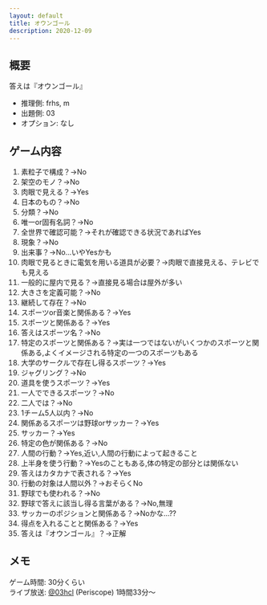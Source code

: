 ```yaml
---
layout: default
title: オウンゴール
description: 2020-12-09
---
```


## 概要

答えは『オウンゴール』

- 推理側: frhs, m
- 出題側: 03
- オプション: なし

## ゲーム内容

1. 素粒子で構成？→No
2. 架空のモノ？→No
3. 肉眼で見える？→Yes
4. 日本のもの？→No
5. 分類？→No
6. 唯一or固有名詞？→No
7. 全世界で確認可能？→それが確認できる状況であればYes
8. 現象？→No
9. 出来事？→No…いやYesかも
10. 肉眼で見るときに電気を用いる道具が必要？→肉眼で直接見える、テレビでも見える
11. 一般的に屋内で見る？→直接見る場合は屋外が多い
12. 大きさを定義可能？→No
13. 継続して存在？→No
14. スポーツor音楽と関係ある？→Yes
15. スポーツと関係ある？→Yes
16. 答えはスポーツ名？→No
17. 特定のスポーツと関係ある？→実は一つではないがいくつかのスポーツと関係ある,よくイメージされる特定の一つのスポーツもある
18. 大学のサークルで存在し得るスポーツ？→Yes
19. ジャグリング？→No
20. 道具を使うスポーツ？→Yes
21. 一人でできるスポーツ？→No
22. 二人では？→No
23. 1チーム5人以内？→No
24. 関係あるスポーツは野球orサッカー？→Yes
25. サッカー？→Yes
26. 特定の色が関係ある？→No
27. 人間の行動？→Yes,近い,人間の行動によって起きること
28. 上半身を使う行動？→Yesのこともある,体の特定の部分とは関係ない
29. 答えはカタカナで表される？→Yes
30. 行動の対象は人間以外？→おそらくNo
31. 野球でも使われる？→No
32. 野球で答えに該当し得る言葉がある？→No,無理
33. サッカーのポジションと関係ある？→Noかな…??
34. 得点を入れることと関係ある？→Yes
35. 答えは『オウンゴール』？→正解

## メモ

ゲーム時間: 30分くらい  
ライブ放送: [@03hcl](https://www.periscope.tv/03hcl/1jMKgpWrMekGL) (Periscope) 1時間33分～
